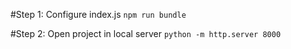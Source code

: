 #Step 1: Configure index.js
`npm run bundle`

#Step 2: Open project in local server
`python -m http.server 8000`
